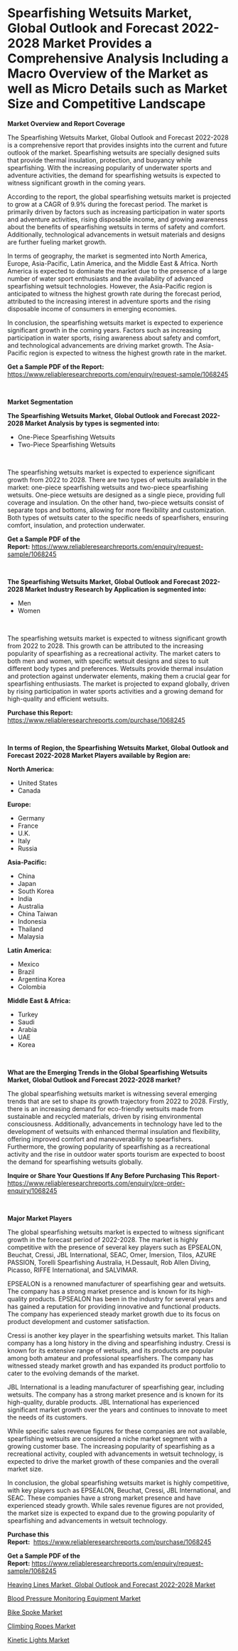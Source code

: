 <p><h1>Spearfishing Wetsuits Market, Global Outlook and Forecast 2022-2028 Market Provides a Comprehensive Analysis Including a Macro Overview of the Market as well as Micro Details such as Market Size and Competitive Landscape</h1></p><p><strong>Market Overview and Report Coverage</strong></p>
<p><p>The Spearfishing Wetsuits Market, Global Outlook and Forecast 2022-2028 is a comprehensive report that provides insights into the current and future outlook of the market. Spearfishing wetsuits are specially designed suits that provide thermal insulation, protection, and buoyancy while spearfishing. With the increasing popularity of underwater sports and adventure activities, the demand for spearfishing wetsuits is expected to witness significant growth in the coming years.</p><p>According to the report, the global spearfishing wetsuits market is projected to grow at a CAGR of 9.9% during the forecast period. The market is primarily driven by factors such as increasing participation in water sports and adventure activities, rising disposable income, and growing awareness about the benefits of spearfishing wetsuits in terms of safety and comfort. Additionally, technological advancements in wetsuit materials and designs are further fueling market growth.</p><p>In terms of geography, the market is segmented into North America, Europe, Asia-Pacific, Latin America, and the Middle East & Africa. North America is expected to dominate the market due to the presence of a large number of water sport enthusiasts and the availability of advanced spearfishing wetsuit technologies. However, the Asia-Pacific region is anticipated to witness the highest growth rate during the forecast period, attributed to the increasing interest in adventure sports and the rising disposable income of consumers in emerging economies.</p><p>In conclusion, the spearfishing wetsuits market is expected to experience significant growth in the coming years. Factors such as increasing participation in water sports, rising awareness about safety and comfort, and technological advancements are driving market growth. The Asia-Pacific region is expected to witness the highest growth rate in the market.</p></p>
<p><strong>Get a Sample PDF of the Report:</strong> <a href="https://www.reliableresearchreports.com/enquiry/request-sample/1068245">https://www.reliableresearchreports.com/enquiry/request-sample/1068245</a></p>
<p>&nbsp;</p>
<p><strong>Market Segmentation</strong></p>
<p><strong>The Spearfishing Wetsuits Market, Global Outlook and Forecast 2022-2028 Market Analysis by types is segmented into:</strong></p>
<p><ul><li>One-Piece Spearfishing Wetsuits</li><li>Two-Piece Spearfishing Wetsuits</li></ul></p>
<p>&nbsp;</p>
<p><p>The spearfishing wetsuits market is expected to experience significant growth from 2022 to 2028. There are two types of wetsuits available in the market: one-piece spearfishing wetsuits and two-piece spearfishing wetsuits. One-piece wetsuits are designed as a single piece, providing full coverage and insulation. On the other hand, two-piece wetsuits consist of separate tops and bottoms, allowing for more flexibility and customization. Both types of wetsuits cater to the specific needs of spearfishers, ensuring comfort, insulation, and protection underwater.</p></p>
<p><strong>Get a Sample PDF of the Report:</strong>&nbsp;<a href="https://www.reliableresearchreports.com/enquiry/request-sample/1068245">https://www.reliableresearchreports.com/enquiry/request-sample/1068245</a></p>
<p>&nbsp;</p>
<p><strong>The Spearfishing Wetsuits Market, Global Outlook and Forecast 2022-2028 Market Industry Research by Application is segmented into:</strong></p>
<p><ul><li>Men</li><li>Women</li></ul></p>
<p>&nbsp;</p>
<p><p>The spearfishing wetsuits market is expected to witness significant growth from 2022 to 2028. This growth can be attributed to the increasing popularity of spearfishing as a recreational activity. The market caters to both men and women, with specific wetsuit designs and sizes to suit different body types and preferences. Wetsuits provide thermal insulation and protection against underwater elements, making them a crucial gear for spearfishing enthusiasts. The market is projected to expand globally, driven by rising participation in water sports activities and a growing demand for high-quality and efficient wetsuits.</p></p>
<p><strong>Purchase this Report:</strong>&nbsp; <a href="https://www.reliableresearchreports.com/purchase/1068245">https://www.reliableresearchreports.com/purchase/1068245</a></p>
<p>&nbsp;</p>
<p><strong>In terms of Region, the Spearfishing Wetsuits Market, Global Outlook and Forecast 2022-2028 Market Players available by Region are:</strong></p>
<p>
    <p> <strong> North America: </strong>
        <ul>
            <li>United States</li>
            <li>Canada</li>
        </ul>
        </p> 
    <p> <strong> Europe: </strong>
        <ul>
            <li>Germany</li>
            <li>France</li>
            <li>U.K.</li>
            <li>Italy</li>
            <li>Russia</li>
        </ul>
        </p> 
    <p> <strong> Asia-Pacific: </strong>
        <ul>
            <li>China</li>
            <li>Japan</li>
            <li>South Korea</li>
            <li>India</li>
            <li>Australia</li>
            <li>China Taiwan</li>
            <li>Indonesia</li>
            <li>Thailand</li>
            <li>Malaysia</li>
        </ul>
        </p> 
    <p> <strong> Latin America: </strong>
        <ul>
            <li>Mexico</li>
            <li>Brazil</li>
            <li>Argentina Korea</li>
            <li>Colombia</li>
        </ul>
        </p> 
    <p> <strong> Middle East & Africa: </strong>
        <ul>
            <li>Turkey</li>
            <li>Saudi</li>
            <li>Arabia</li>
            <li>UAE</li>
            <li>Korea</li>
        </ul>
    </p>
    </p>
<p>&nbsp;</p>
<p><strong>What are the Emerging Trends in the Global Spearfishing Wetsuits Market, Global Outlook and Forecast 2022-2028 market?</strong></p>
<p><p>The global spearfishing wetsuits market is witnessing several emerging trends that are set to shape its growth trajectory from 2022 to 2028. Firstly, there is an increasing demand for eco-friendly wetsuits made from sustainable and recycled materials, driven by rising environmental consciousness. Additionally, advancements in technology have led to the development of wetsuits with enhanced thermal insulation and flexibility, offering improved comfort and maneuverability to spearfishers. Furthermore, the growing popularity of spearfishing as a recreational activity and the rise in outdoor water sports tourism are expected to boost the demand for spearfishing wetsuits globally.</p></p>
<p><strong>Inquire or Share Your Questions If Any Before Purchasing This Report</strong>- <a href="https://www.reliableresearchreports.com/enquiry/pre-order-enquiry/1068245">https://www.reliableresearchreports.com/enquiry/pre-order-enquiry/1068245</a></p>
<p>&nbsp;</p>
<p><strong>Major Market Players</strong></p>
<p><p>The global spearfishing wetsuits market is expected to witness significant growth in the forecast period of 2022-2028. The market is highly competitive with the presence of several key players such as EPSEALON, Beuchat, Cressi, JBL International, SEAC, Omer, Imersion, Tilos, AZURE PASSION, Torelli Spearfishing Australia, H.Dessault, Rob Allen Diving, Picasso, RIFFE International, and SALVIMAR.</p><p>EPSEALON is a renowned manufacturer of spearfishing gear and wetsuits. The company has a strong market presence and is known for its high-quality products. EPSEALON has been in the industry for several years and has gained a reputation for providing innovative and functional products. The company has experienced steady market growth due to its focus on product development and customer satisfaction.</p><p>Cressi is another key player in the spearfishing wetsuits market. This Italian company has a long history in the diving and spearfishing industry. Cressi is known for its extensive range of wetsuits, and its products are popular among both amateur and professional spearfishers. The company has witnessed steady market growth and has expanded its product portfolio to cater to the evolving demands of the market.</p><p>JBL International is a leading manufacturer of spearfishing gear, including wetsuits. The company has a strong market presence and is known for its high-quality, durable products. JBL International has experienced significant market growth over the years and continues to innovate to meet the needs of its customers.</p><p>While specific sales revenue figures for these companies are not available, spearfishing wetsuits are considered a niche market segment with a growing customer base. The increasing popularity of spearfishing as a recreational activity, coupled with advancements in wetsuit technology, is expected to drive the market growth of these companies and the overall market size.</p><p>In conclusion, the global spearfishing wetsuits market is highly competitive, with key players such as EPSEALON, Beuchat, Cressi, JBL International, and SEAC. These companies have a strong market presence and have experienced steady growth. While sales revenue figures are not provided, the market size is expected to expand due to the growing popularity of spearfishing and advancements in wetsuit technology.</p></p>
<p><strong>Purchase this Report:</strong>&nbsp;&nbsp;<a href="https://www.reliableresearchreports.com/purchase/1068245">https://www.reliableresearchreports.com/purchase/1068245</a></p>
<p></p>
<p><strong>Get a Sample PDF of the Report:</strong>&nbsp;<a href="https://www.reliableresearchreports.com/enquiry/request-sample/1068245">https://www.reliableresearchreports.com/enquiry/request-sample/1068245</a></p>
<p><p><a href="https://github.com/RoccoManning/Market-Research-Report-List-1/blob/main/heaving-lines-market-global-outlook-and-forecast-2022-2028-market.md">Heaving Lines Market, Global Outlook and Forecast 2022-2028 Market</a></p><p><a href="https://www.reportprime.com/blood-pressure-monitoring-equipment-r9025">Blood Pressure Monitoring Equipment Market</a></p><p><a href="https://www.linkedin.com/pulse/bike-spoke-market-challenges-opportunities-growth-drivers-0d8me/">Bike Spoke Market</a></p><p><a href="https://medium.com/@omamuller06/climbing-ropes-market-size-growth-forecast-2023-2030-a367c6b2ab42">Climbing Ropes Market</a></p><p><a href="https://www.linkedin.com/pulse/kinetic-lights-market-size-share-amp-trends-analysis-report-rfule/">Kinetic Lights Market</a></p></p>